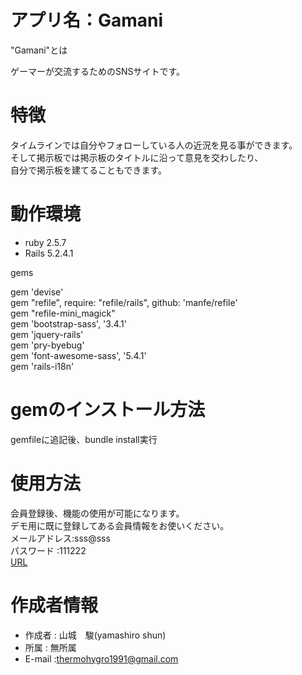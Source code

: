 アプリ名：Gamani 
====
"Gamani"とは

ゲーマーが交流するためのSNSサイトです。

 
# 特徴
 
タイムラインでは自分やフォローしている人の近況を見る事ができます。<br>
そして掲示板では掲示板のタイトルに沿って意見を交わしたり、<br>
自分で掲示板を建てることもできます。<br>
 
# 動作環境
 
* ruby 2.5.7<br>
* Rails 5.2.4.1<br>

gems

gem 'devise'<br>
gem "refile", require: "refile/rails", github: 'manfe/refile'<br>
gem "refile-mini_magick"<br>
gem 'bootstrap-sass', '3.4.1'<br>
gem 'jquery-rails'<br>
gem 'pry-byebug'<br>
gem 'font-awesome-sass', '5.4.1'<br>
gem 'rails-i18n'<br>
 
# gemのインストール方法

gemfileに追記後、bundle install実行

# 使用方法
 
会員登録後、機能の使用が可能になります。<br>
デモ用に既に登録してある会員情報をお使いください。<br>
メールアドレス:sss@sss<br>
パスワード :111222<br>
[URL](http://13.59.128.201/)

 
# 作成者情報
 
* 作成者 : 山城　駿(yamashiro shun)
* 所属   : 無所属
* E-mail :thermohygro1991@gmail.com
 
